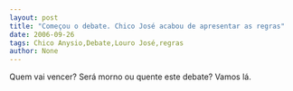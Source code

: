 ```yaml
---
layout: post
title: "Começou o debate. Chico José acabou de apresentar as regras"
date: 2006-09-26
tags: Chico Anysio,Debate,Louro José,regras
author: None
---
```

Quem vai vencer? Será morno ou quente este debate? Vamos lá. 